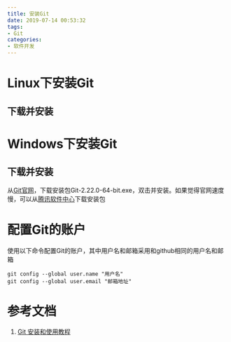 ```yaml
---
title: 安装Git
date: 2019-07-14 00:53:32
tags: 
- Git
categories:
- 软件开发
---
```


# Linux下安装Git

## 下载并安装
<!-- 从[Node.js](https://nodejs.org/en/)的官网，下载安装包node-v10.16.0-linux-x64.tar.xz，并上传至后台

```
cd /usr/local/src
xz -d node-v10.16.0-linux-x64.tar.xz
tar -xf node-v10.16.0-linux-x64.tar.xz
mv node-v10.16.0-linux-x64 /opt/node
chmod 750 -R /opt/node
```

## 配置环境变量
打开/etc/profile文件，并在该文件的底部增加如下内容
```
export NODE_HOME=/opt/node
export PATH=$NODE_HOME/bin:$PATH
```
执行`source /etc/profile`使配置生效

## 验证安装结果
使用`node -v`和`npm -v`命令，验证安装是否成功，示例如下：
```
$ node -v
v10.16.0
$ npm -v
6.9.0 
```-->

# Windows下安装Git

## 下载并安装
从[Git官网](https://git-scm.com/download/win)，下载安装包Git-2.22.0-64-bit.exe，双击并安装。如果觉得官网速度慢，可以从[腾讯软件中心](https://pc.qq.com/detail/13/detail_22693.html)下载安装包

# 配置Git的账户

使用以下命令配置Git的账户，其中用户名和邮箱采用和github相同的用户名和邮箱
```
git config --global user.name "用户名"
git config --global user.email "邮箱地址"
```

# 参考文档

1. [Git 安装和使用教程](https://www.cnblogs.com/smuxiaolei/p/7484678.html)
